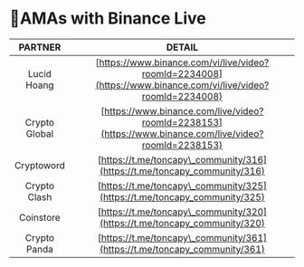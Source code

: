# AMAs with Binance Live



|    PARTNER    |                                                    DETAIL                                                    |
| :-----------: | :----------------------------------------------------------------------------------------------------------: |
|  Lucid Hoang  | [https://www.binance.com/vi/live/video?roomId=2234008](https://www.binance.com/vi/live/video?roomId=2234008) |
| Crypto Global |    [https://www.binance.com/live/video?roomId=2238153](https://www.binance.com/live/video?roomId=2238153)    |
|   Cryptoword  |                   [https://t.me/toncapy\_community/316](https://t.me/toncapy_community/316)                  |
|  Crypto Clash |                   [https://t.me/toncapy\_community/325](https://t.me/toncapy_community/325)                  |
|   Coinstore   |                   [https://t.me/toncapy\_community/320](https://t.me/toncapy_community/320)                  |
|  Crypto Panda |                   [https://t.me/toncapy\_community/361](https://t.me/toncapy_community/361)                  |

